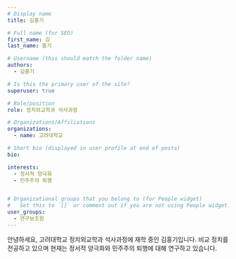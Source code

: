 ```yaml
---
# Display name
title: 김홍기

# Full name (for SEO)
first_name: 김
last_name: 홍기

# Username (this should match the folder name)
authors:
  - 김홍기

# Is this the primary user of the site?
superuser: true

# Role/position
role: 정치외교학과 석사과정

# Organizations/Affiliations
organizations:
  - name: 고려대학교

# Short bio (displayed in user profile at end of posts)
bio:

interests:
  - 정서적 양극화
  - 민주주의 퇴행


# Organizational groups that you belong to (for People widget)
#   Set this to `[]` or comment out if you are not using People widget.
user_groups:
  - 연구보조원
---
```

안녕하세요, 고려대학교 정치외교학과 석사과정에 재학 중인 김홍기입니다. 비교 정치를 전공하고 있으며 현재는 정서적 양극화와 민주주의 퇴행에 대해 연구하고 있습니다.
